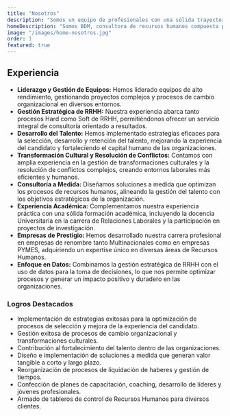 ```yaml
---
title: "Nosotros"
description: "Somos un equipo de profesionales con una sólida trayectoria en Recursos Humanos, acumulando <strong>más de 20 años de experiencia</strong> en el sector, desempeñando posiciones de liderazgo tanto en empresas multinacionales de gran envergadura como en empresas PYMES."
homeDescription: "Somos BDM, consultora de recursos humanos compuesta por profesionales con más de 20 años de experiencia en la gestión estratégica de RR.HH."
image: "/images/home-nosotros.jpg"
order: 1
featured: true
---
```


<div class="profile" uk-grid>
  <div class="uk-card" data-uk-scrollspy="cls: uk-animation-fade; target: > *; delay: 150">
    <div class="uk-card-header">
      <div class="uk-grid-medium uk-flex-middle" uk-grid>
        <div class="uk-width-expand" data-uk-scrollspy="cls: uk-animation-fade; target: > *; delay: 350">
          <h2 class="uk-card-title-profile uk-margin-remove-bottom">Experiencia</h2>
        </div>
      </div>
    </div>
    <div class="uk-card-body uk-column-1-2@m" data-uk-scrollspy="cls: uk-animation-slide-bottom; target: > *; delay: 350">
      <ul>
        <li><b>Liderazgo y Gestión de Equipos:</b> Hemos liderado equipos de alto rendimiento, gestionando proyectos complejos y procesos de cambio organizacional en diversos entornos.</li>
        <li><b>Gestión Estratégica de RRHH:</b> Nuestra experiencia abarca tanto procesos Hard como Soft de RRHH, permitiéndonos ofrecer un servicio integral de consultoría orientado a resultados.</li>
        <li><b>Desarrollo del Talento:</b> Hemos implementado estrategias eficaces para la selección, desarrollo y retención del talento, mejorando la experiencia del candidato y fortaleciendo el capital humano de las organizaciones.</li>
        <li><b>Transformación Cultural y Resolución de Conflictos:</b> Contamos con amplia experiencia en la gestión de transformaciones culturales y la resolución de conflictos complejos, creando entornos laborales más eficientes y humanos.</li>
        <li><b>Consultoría a Medida:</b> Diseñamos soluciones a medida que optimizan los procesos de recursos humanos, alineando la gestión del talento con los objetivos estratégicos de la organización.</li>
        <li><b>Experiencia Académica:</b> Complementamos nuestra experiencia práctica con una sólida formación académica, incluyendo la docencia Universitaria en la carrera de Relaciones Laborales y la participación en proyectos de investigación.</li>
        <li><b>Empresas de Prestigio:</b> Hemos desarrollado nuestra carrera profesional en empresas de renombre tanto Multinacionales como en empresas PYMES, adquiriendo un expertise único en diversas áreas de Recursos Humanos.</li>
        <li><b>Enfoque en Datos:</b> Combinamos la gestión estratégica de RRHH con el uso de datos para la toma de decisiones, lo que nos permite optimizar procesos y generar un impacto positivo y duradero en las organizaciones.</li>
      </ul>
    </div>
  </div>

  <div class="uk-card" data-uk-scrollspy="cls: uk-animation-fade; target: > *; delay: 350">
    <div class="card--background uk-card uk-card-small uk-card-default border-radius-2 card--border uk-card-body">
      <h3 class="uk-card-title--capHum">Logros Destacados</h3>
      <div class="profile-text">
        <ul class="uk-list uk-column-1-2@m" role="list">
          <li class="uk-flex uk-flex-middle">
            <span data-uk-icon="check"> </span><div class="uk-margin-small-left" role="listitem">Implementación de estrategias exitosas para la optimización de procesos de selección y mejora de la experiencia del candidato.</div>
          </li>
          <li class="uk-flex uk-flex-middle">
            <span data-uk-icon="check"> </span><div class="uk-margin-small-left" role="listitem">Gestión exitosa de procesos de cambio organizacional y transformaciones culturales.</div>
          </li>
          <li class="uk-flex uk-flex-middle">
            <span data-uk-icon="check"> </span><div class="uk-margin-small-left" role="listitem">Contribución al fortalecimiento del talento dentro de las organizaciones.</div>
          </li>
          <li class="uk-flex uk-flex-middle">
            <span data-uk-icon="check"> </span><div class="uk-margin-small-left" role="listitem">Diseño e implementación de soluciones a medida que generan valor tangible a corto y largo plazo.</div>
          </li>
          <li class="uk-flex uk-flex-middle">
            <span data-uk-icon="check"> </span><div class="uk-margin-small-left" role="listitem">Reorganización de procesos de liquidación de haberes y gestión de tiempos.</div>
          </li>
          <li class="uk-flex uk-flex-middle">
            <span data-uk-icon="check"> </span><div class="uk-margin-small-left" role="listitem">Confección de planes de capacitación, coaching, desarrollo de líderes y jóvenes profesionales.</div>
          </li>
          <li class="uk-flex uk-flex-middle">
            <span data-uk-icon="check"> </span><div class="uk-margin-small-left" role="listitem">Armado de tableros de control de Recursos Humanos para diversos clientes.</div>
          </li>
        </ul>
      </div>
    </div>
  </div>
</div>
